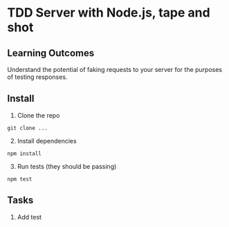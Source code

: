 # TDD Server with Node.js, tape and shot

## Learning Outcomes
Understand the potential of faking requests to your server for the purposes of testing responses.

## Install
1. Clone the repo
```
git clone ...
```
2. Install dependencies
```
npm install
```
3. Run tests (they should be passing)
```
npm test
```

## Tasks
1. Add test
